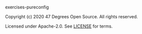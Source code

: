 [comment]: <> (Don't edit this file!)
[comment]: <> (It is automatically updated after every release of https://github.com/47degrees/.github)
[comment]: <> (If you want to suggest a change, please open a PR or issue in that repository)

exercises-pureconfig

Copyright (c) 2020 47 Degrees Open Source. All rights reserved.

Licensed under Apache-2.0. See [LICENSE](LICENSE.md) for terms.